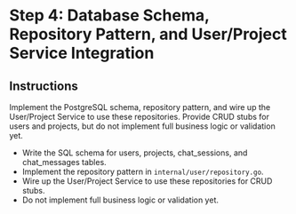 # Step 4: Database Schema, Repository Pattern, and User/Project Service Integration

## Instructions

Implement the PostgreSQL schema, repository pattern, and wire up the User/Project Service to use these repositories. Provide CRUD stubs for users and projects, but do not implement full business logic or validation yet.

- Write the SQL schema for users, projects, chat_sessions, and chat_messages tables.
- Implement the repository pattern in `internal/user/repository.go`.
- Wire up the User/Project Service to use these repositories for CRUD stubs.
- Do not implement full business logic or validation yet.
